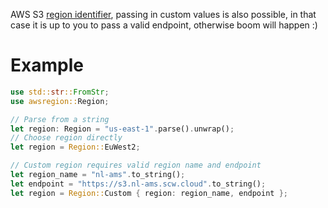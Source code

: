 AWS S3 [region identifier](https://docs.aws.amazon.com/general/latest/gr/rande.html#s3_region),
passing in custom values is also possible, in that case it is up to you to pass a valid endpoint,
otherwise boom will happen :)

# Example
```rust
use std::str::FromStr;
use awsregion::Region;

// Parse from a string
let region: Region = "us-east-1".parse().unwrap();
// Choose region directly
let region = Region::EuWest2;

// Custom region requires valid region name and endpoint
let region_name = "nl-ams".to_string();
let endpoint = "https://s3.nl-ams.scw.cloud".to_string();
let region = Region::Custom { region: region_name, endpoint };
```